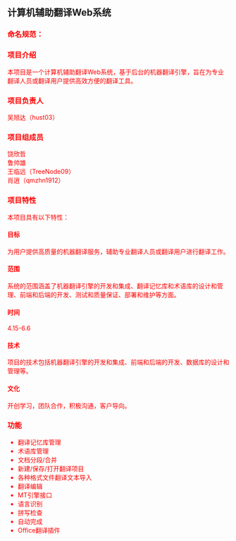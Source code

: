 ## 计算机辅助翻译Web系统
### <font color=red> 命名规范：
### 项目介绍
本项目是一个计算机辅助翻译Web系统，基于后台的机器翻译引擎，旨在为专业翻译人员或翻译用户提供高效方便的翻译工具。

### 项目负责人
吴旭达（hust03）

### 项目组成员
饶欣哲<br>
鲁帅雄<br>
王临远（TreeNode09）<br>
肖逍（qmzhn1912）

### 项目特性
本项目具有以下特性：

#### 目标
为用户提供高质量的机器翻译服务，辅助专业翻译人员或翻译用户进行翻译工作。
#### 范围
系统的范围涵盖了机器翻译引擎的开发和集成、翻译记忆库和术语库的设计和管理、前端和后端的开发、测试和质量保证、部署和维护等方面。

#### 时间
4.15-6.6

#### 技术
项目的技术包括机器翻译引擎的开发和集成、前端和后端的开发、数据库的设计和管理等。

#### 文化
开创学习，团队合作，积极沟通，客户导向。

### 功能
- 翻译记忆库管理
- 术语库管理
- 文档分段/合并
- 新建/保存/打开翻译项目
- 各种格式文件翻译文本导入
- 翻译编辑
- MT引擎接口
- 语言识别
- 拼写检查
- 自动完成
- Office翻译插件
